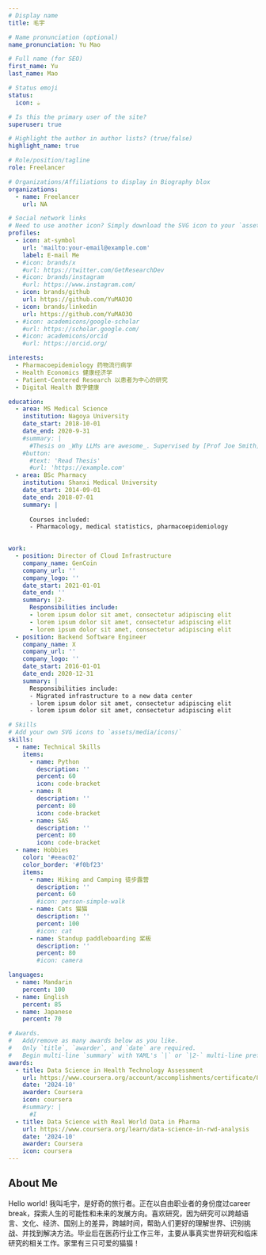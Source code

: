 ```yaml
---
# Display name
title: 毛宇

# Name pronunciation (optional)
name_pronunciation: Yu Mao

# Full name (for SEO)
first_name: Yu
last_name: Mao

# Status emoji
status:
  icon: ☕️

# Is this the primary user of the site?
superuser: true

# Highlight the author in author lists? (true/false)
highlight_name: true

# Role/position/tagline
role: Freelancer

# Organizations/Affiliations to display in Biography blox
organizations:
  - name: Freelancer
    url: NA

# Social network links
# Need to use another icon? Simply download the SVG icon to your `assets/media/icons/` folder.
profiles:
  - icon: at-symbol
    url: 'mailto:your-email@example.com'
    label: E-mail Me
  - #icon: brands/x
    #url: https://twitter.com/GetResearchDev
  - #icon: brands/instagram
    #url: https://www.instagram.com/
  - icon: brands/github
    url: https://github.com/YuMAO3O
  - icon: brands/linkedin
    url: https://github.com/YuMAO3O
  - #icon: academicons/google-scholar
    #url: https://scholar.google.com/
  - #icon: academicons/orcid
    #url: https://orcid.org/

interests:
  - Pharmacoepidemiology 药物流行病学
  - Health Economics 健康经济学
  - Patient-Centered Research 以患者为中心的研究
  - Digital Health 数字健康

education:
  - area: MS Medical Science
    institution: Nagoya University
    date_start: 2018-10-01
    date_end: 2020-9-31
    #summary: |
      #Thesis on _Why LLMs are awesome_. Supervised by [Prof Joe Smith](https://example.com). Presented papers at 5 IEEE conferences with the contributions being published in 2 Springer journals.
    #button:
      #text: 'Read Thesis'
      #url: 'https://example.com'
  - area: BSc Pharmacy
    institution: Shanxi Medical University
    date_start: 2014-09-01
    date_end: 2018-07-01
    summary: |
      
      Courses included:
      - Pharmacology, medical statistics, pharmacoepidemiology
     

work:
  - position: Director of Cloud Infrastructure
    company_name: GenCoin
    company_url: ''
    company_logo: ''
    date_start: 2021-01-01
    date_end: ''
    summary: |2-
      Responsibilities include:
      - lorem ipsum dolor sit amet, consectetur adipiscing elit
      - lorem ipsum dolor sit amet, consectetur adipiscing elit
      - lorem ipsum dolor sit amet, consectetur adipiscing elit
  - position: Backend Software Engineer
    company_name: X
    company_url: ''
    company_logo: ''
    date_start: 2016-01-01
    date_end: 2020-12-31
    summary: |
      Responsibilities include:
      - Migrated infrastructure to a new data center
      - lorem ipsum dolor sit amet, consectetur adipiscing elit
      - lorem ipsum dolor sit amet, consectetur adipiscing elit

# Skills
# Add your own SVG icons to `assets/media/icons/`
skills:
  - name: Technical Skills
    items:
      - name: Python
        description: ''
        percent: 60
        icon: code-bracket
      - name: R
        description: ''
        percent: 80
        icon: code-bracket
      - name: SAS
        description: ''
        percent: 80
        icon: code-bracket
  - name: Hobbies
    color: '#eeac02'
    color_border: '#f0bf23'
    items:
      - name: Hiking and Camping 徒步露营
        description: ''
        percent: 60
        #icon: person-simple-walk
      - name: Cats 猫猫
        description: ''
        percent: 100
        #icon: cat
      - name: Standup paddleboarding 桨板
        description: ''
        percent: 80
        #icon: camera

languages:
  - name: Mandarin
    percent: 100
  - name: English
    percent: 85
  - name: Japanese
    percent: 70

# Awards.
#   Add/remove as many awards below as you like.
#   Only `title`, `awarder`, and `date` are required.
#   Begin multi-line `summary` with YAML's `|` or `|2-` multi-line prefix and indent 2 spaces below.
awards:
  - title: Data Science in Health Technology Assessment
    url: https://www.coursera.org/account/accomplishments/certificate/80N5JJA16UTK
    date: '2024-10'
    awarder: Coursera
    icon: coursera
    #summary: |
      #I
  - title: Data Science with Real World Data in Pharma
    url: https://www.coursera.org/learn/data-science-in-rwd-analysis
    date: '2024-10'
    awarder: Coursera
    icon: coursera
---
```


## About Me

Hello world! 我叫毛宇，是好奇的旅行者。正在以自由职业者的身份度过career break，探索人生的可能性和未来的发展方向。喜欢研究，因为研究可以跨越语言、文化、经济、国别上的差异，跨越时间，帮助人们更好的理解世界、识别挑战、并找到解决方法。毕业后在医药行业工作三年，主要从事真实世界研究和临床研究的相关工作。家里有三只可爱的猫猫！
